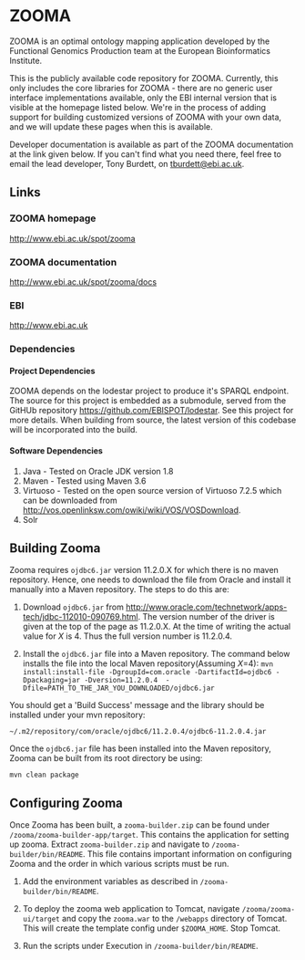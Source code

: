 # ZOOMA

ZOOMA is an optimal ontology mapping application developed by the Functional Genomics Production team at the European Bioinformatics Institute.

This is the publicly available code repository for ZOOMA.  Currently, this only includes the core libraries for ZOOMA - there are no generic user interface implementations available, only the EBI internal version that is visible at the homepage listed below.  We're in the process of adding support for building customized versions of ZOOMA with your own data, and we will update these pages when this is available.

Developer documentation is available as part of the ZOOMA documentation at the link given below.  If you can't find what you need there, feel free to email the lead developer, Tony Burdett, on tburdett@ebi.ac.uk.

## Links

### ZOOMA homepage

http://www.ebi.ac.uk/spot/zooma

### ZOOMA documentation

http://www.ebi.ac.uk/spot/zooma/docs

### EBI

http://www.ebi.ac.uk

### Dependencies
#### Project Dependencies
ZOOMA depends on the lodestar project to produce it's SPARQL endpoint.  The source for this project is embedded as a 
submodule, served from the GitHUb repository https://github.com/EBISPOT/lodestar.  See this project for more details. 
When building from source, the latest version of this codebase will be incorporated into the build.

#### Software Dependencies
1. Java - Tested on Oracle JDK version 1.8
2. Maven - Tested using Maven 3.6
3. Virtuoso - Tested on the open source version of Virtuoso 7.2.5 which can be downloaded from 
http://vos.openlinksw.com/owiki/wiki/VOS/VOSDownload. 
4. Solr


## Building Zooma
Zooma requires `ojdbc6.jar` version 11.2.0.X for which there is no maven repository. Hence, one needs to download the file 
from Oracle and install it manually into a Maven repository. The steps to do this are:

1. Download `ojdbc6.jar` from http://www.oracle.com/technetwork/apps-tech/jdbc-112010-090769.html. The version number 
of the driver is given at the top of the page as 11.2.0.X. At the time of writing the actual value for *X* is 4. Thus
the full version number is 11.2.0.4.

2. Install the `ojdbc6.jar` file into a Maven repository. The command below installs the
 file into the local Maven repository(Assuming *X*=4):
`mvn  install:install-file -DgroupId=com.oracle -DartifactId=ojdbc6 -Dpackaging=jar -Dversion=11.2.0.4 
-Dfile=PATH_TO_THE_JAR_YOU_DOWNLOADED/ojdbc6.jar`

You should get a 'Build Success' message and the library should be installed under your mvn repository: 

 `~/.m2/repository/com/oracle/ojdbc6/11.2.0.4/ojdbc6-11.2.0.4.jar`

Once the `ojdbc6.jar` file has been installed into the Maven repository, Zooma can be built from its root directory be using:

`mvn clean package` 


## Configuring Zooma
Once Zooma has been built, a `zooma-builder.zip` can be found under `/zooma/zooma-builder-app/target`. This contains
the application for setting up zooma. Extract `zooma-builder.zip` and navigate to `/zooma-builder/bin/README`. This file 
contains important information on configuring Zooma and the order in which various scripts must be run.

1. Add the environment variables as described in `/zooma-builder/bin/README`.

2. To deploy the zooma web application to Tomcat, navigate `/zooma/zooma-ui/target` and copy the `zooma.war` 
to the `/webapps` directory of Tomcat. This will create the template config under `$ZOOMA_HOME`. Stop Tomcat.

3. Run the scripts under Execution in `/zooma-builder/bin/README`.

